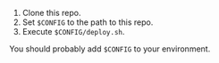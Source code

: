 1. Clone this repo.
2. Set `$CONFIG` to the path to this repo.
3. Execute `$CONFIG/deploy.sh`.

You should probably add `$CONFIG` to your environment.
